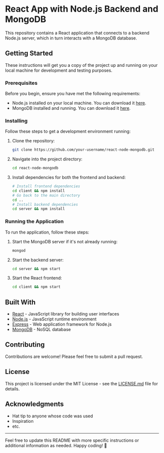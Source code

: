 # React App with Node.js Backend and MongoDB

This repository contains a React application that connects to a backend Node.js server, which in turn interacts with a MongoDB database. 

## Getting Started

These instructions will get you a copy of the project up and running on your local machine for development and testing purposes. 

### Prerequisites

Before you begin, ensure you have met the following requirements:
* Node.js installed on your local machine. You can download it [here](https://nodejs.org/).
* MongoDB installed and running. You can download it [here](https://www.mongodb.com/).

### Installing

Follow these steps to get a development environment running:

1. Clone the repository:
   ```bash
   git clone https://github.com/your-username/react-node-mongodb.git
   ```

2. Navigate into the project directory:
   ```bash
   cd react-node-mongodb
   ```

3. Install dependencies for both the frontend and backend:
   ```bash
   # Install frontend dependencies
   cd client && npm install
   # Go back to the main directory
   cd ..
   # Install backend dependencies
   cd server && npm install
   ```

### Running the Application

To run the application, follow these steps:

1. Start the MongoDB server if it's not already running:
   ```bash
   mongod
   ```

2. Start the backend server:
   ```bash
   cd server && npm start
   ```

3. Start the React frontend:
   ```bash
   cd client && npm start
   ```

## Built With

* [React](https://reactjs.org/) - JavaScript library for building user interfaces
* [Node.js](https://nodejs.org/) - JavaScript runtime environment
* [Express](https://expressjs.com/) - Web application framework for Node.js
* [MongoDB](https://www.mongodb.com/) - NoSQL database

## Contributing

Contributions are welcome! Please feel free to submit a pull request.

## License

This project is licensed under the MIT License - see the [LICENSE.md](LICENSE.md) file for details.

## Acknowledgments

* Hat tip to anyone whose code was used
* Inspiration
* etc.

---
Feel free to update this README with more specific instructions or additional information as needed. Happy coding! 🚀